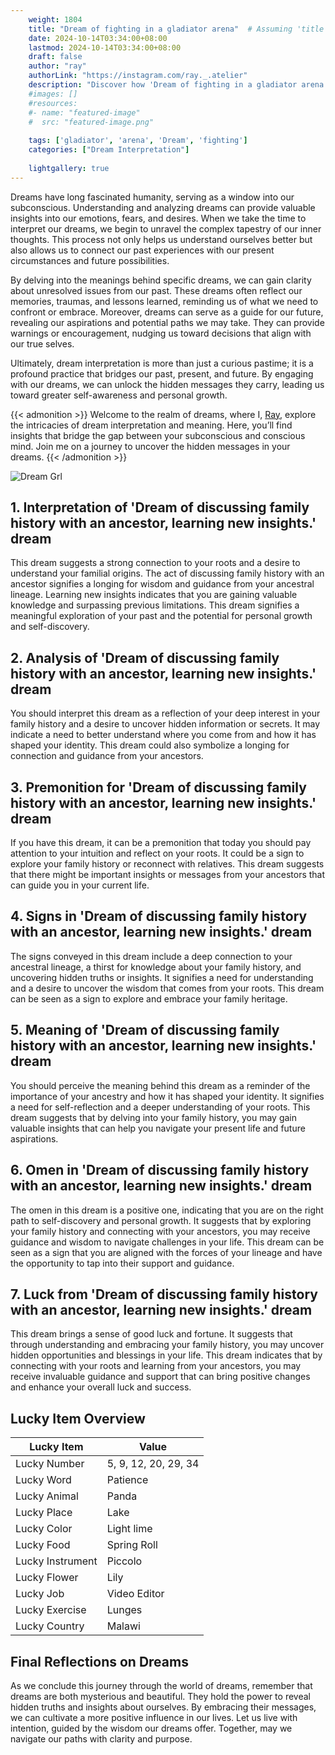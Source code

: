 ```yaml
---
    weight: 1804
    title: "Dream of fighting in a gladiator arena"  # Assuming 'title' column exists
    date: 2024-10-14T03:34:00+08:00
    lastmod: 2024-10-14T03:34:00+08:00
    draft: false
    author: "ray"
    authorLink: "https://instagram.com/ray._.atelier"
    description: "Discover how 'Dream of fighting in a gladiator arena' can interpret your future and uncover its significant meanings in your life."
    #images: []
    #resources:
    #- name: "featured-image"
    #  src: "featured-image.png"
    
    tags: ['gladiator', 'arena', 'Dream', 'fighting']
    categories: ["Dream Interpretation"]
    
    lightgallery: true
---
```

    
Dreams have long fascinated humanity, serving as a window into our subconscious. Understanding and analyzing dreams can provide valuable insights into our emotions, fears, and desires. When we take the time to interpret our dreams, we begin to unravel the complex tapestry of our inner thoughts. This process not only helps us understand ourselves better but also allows us to connect our past experiences with our present circumstances and future possibilities.

By delving into the meanings behind specific dreams, we can gain clarity about unresolved issues from our past. These dreams often reflect our memories, traumas, and lessons learned, reminding us of what we need to confront or embrace. Moreover, dreams can serve as a guide for our future, revealing our aspirations and potential paths we may take. They can provide warnings or encouragement, nudging us toward decisions that align with our true selves.

Ultimately, dream interpretation is more than just a curious pastime; it is a profound practice that bridges our past, present, and future. By engaging with our dreams, we can unlock the hidden messages they carry, leading us toward greater self-awareness and personal growth.

{{< admonition >}}
Welcome to the realm of dreams, where I, [Ray](https://instagram.com/ray._.atelier), explore the intricacies of dream interpretation and meaning. Here, you’ll find insights that bridge the gap between your subconscious and conscious mind. Join me on a journey to uncover the hidden messages in your dreams.
{{< /admonition >}}

![Dream Grl](https://cdn.pixabay.com/photo/2017/11/02/03/35/gothic-2910057_1280.jpg "Dream Grl")

## 1. Interpretation of 'Dream of discussing family history with an ancestor, learning new insights.' dream
 This dream suggests a strong connection to your roots and a desire to understand your familial origins. The act of discussing family history with an ancestor signifies a longing for wisdom and guidance from your ancestral lineage. Learning new insights indicates that you are gaining valuable knowledge and surpassing previous limitations. This dream signifies a meaningful exploration of your past and the potential for personal growth and self-discovery.

## 2. Analysis of 'Dream of discussing family history with an ancestor, learning new insights.' dream
 You should interpret this dream as a reflection of your deep interest in your family history and a desire to uncover hidden information or secrets. It may indicate a need to better understand where you come from and how it has shaped your identity. This dream could also symbolize a longing for connection and guidance from your ancestors.

## 3. Premonition for 'Dream of discussing family history with an ancestor, learning new insights.' dream
 If you have this dream, it can be a premonition that today you should pay attention to your intuition and reflect on your roots. It could be a sign to explore your family history or reconnect with relatives. This dream suggests that there might be important insights or messages from your ancestors that can guide you in your current life.

## 4. Signs in 'Dream of discussing family history with an ancestor, learning new insights.' dream
 The signs conveyed in this dream include a deep connection to your ancestral lineage, a thirst for knowledge about your family history, and uncovering hidden truths or insights. It signifies a need for understanding and a desire to uncover the wisdom that comes from your roots. This dream can be seen as a sign to explore and embrace your family heritage.

## 5. Meaning of 'Dream of discussing family history with an ancestor, learning new insights.' dream
 You should perceive the meaning behind this dream as a reminder of the importance of your ancestry and how it has shaped your identity. It signifies a need for self-reflection and a deeper understanding of your roots. This dream suggests that by delving into your family history, you may gain valuable insights that can help you navigate your present life and future aspirations.

## 6. Omen in 'Dream of discussing family history with an ancestor, learning new insights.' dream
 The omen in this dream is a positive one, indicating that you are on the right path to self-discovery and personal growth. It suggests that by exploring your family history and connecting with your ancestors, you may receive guidance and wisdom to navigate challenges in your life. This dream can be seen as a sign that you are aligned with the forces of your lineage and have the opportunity to tap into their support and guidance.

## 7. Luck from 'Dream of discussing family history with an ancestor, learning new insights.' dream
 This dream brings a sense of good luck and fortune. It suggests that through understanding and embracing your family history, you may uncover hidden opportunities and blessings in your life. This dream indicates that by connecting with your roots and learning from your ancestors, you may receive invaluable guidance and support that can bring positive changes and enhance your overall luck and success.

## Lucky Item Overview
| Lucky Item          | Value              |
|---------------|--------------------|
| Lucky Number        | 5, 9, 12, 20, 29, 34  |
| Lucky Word          | Patience |
| Lucky Animal        | Panda |
| Lucky Place         | Lake     |
| Lucky Color         | Light lime     |
| Lucky Food          | Spring Roll      |
| Lucky Instrument    | Piccolo |
| Lucky Flower        | Lily    |
| Lucky Job           | Video Editor       |
| Lucky Exercise      | Lunges  |
| Lucky Country       | Malawi    |


##  Final Reflections on Dreams

As we conclude this journey through the world of dreams, remember that dreams are both mysterious and beautiful. They hold the power to reveal hidden truths and insights about ourselves. By embracing their messages, we can cultivate a more positive influence in our lives. Let us live with intention, guided by the wisdom our dreams offer. Together, may we navigate our paths with clarity and purpose.
